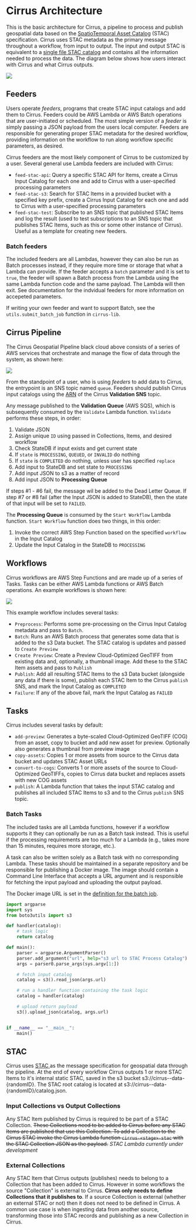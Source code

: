 # Cirrus Architecture

This is the basic architecture for Cirrus, a pipeline to process and publish geospatial data based on the [SpatioTemporal Asset Catalog](https://stacspec.org/) (STAC) specification. Cirrus uses STAC metadata as the primary message throughout a workflow, from input to output. The input and output STAC is equivalent to a [single file STAC catalog](https://github.com/radiantearth/stac-spec/tree/master/extensions/single-file-stac) and contains all the information needed to process the data. The diagram below shows how users interact with Cirrus and what Cirrus outputs.

![](images/highlevel.png)

## Feeders

Users operate *feeders*, programs that create STAC input catalogs and add them to Cirrus. Feeders could be AWS Lambda or AWS Batch operations that are user-initiated or scheduled.  The most simple version of a *feeder* is simply passing a JSON payload from the users local computer. Feeders are responsible for generating proper STAC metadata for the desired workflow, providing information on the workflow to run along workflow specific parameters, as desired.

Cirrus feeders are the most likely component of Cirrus to be customized by a user. Several general use Lambda feeders are included with Cirrus:

- `feed-stac-api`: Query a specific STAC API for Items, create a Cirrus Input Catalog for each one and add to Cirrus with a user-specified processing parameters
- `feed-stac-s3`: Search for STAC Items in a provided bucket with a specified key prefix, create a Cirrus Input Catalog for each one and add to Cirrus with a user-specified processing parameters
- `feed-stac-test`: Subscribe to an SNS topic that published STAC Items and log the result (used to test subscriptions to an SNS topic that publishes STAC Items, such as this or some other instance of Cirrus). Useful as a template for creating new feeders.

### Batch feeders

The included feeders are all Lambdas, however they can also be run as Batch processes instead, if they require more time or storage that what a Lambda can provide. If the feeder accepts a `batch` parameter and it is set to `true`, the feeder will spawn a Batch process from the Lambda using the same Lambda function code and the same payload. The Lambda will then exit. See documentation for the indvidual feeders for more information on accepeted parameters.

If writing your own feeder and want to support Batch, see the `utils.submit_batch_job` function in `cirrus-lib`.

## Cirrus Pipeline

The Cirrus Geospatial Pipeline black cloud above consists of a series of AWS services that orchestrate and manage the flow of data through the system, as shown here:

![](images/architecture.png)

From the standpoint of a user, who is using *feeders* to add data to Cirrus, the entrypoint is an SNS topic named `queue`. Feeders should publish Cirrus input catalogs using the [ARN](https://docs.aws.amazon.com/general/latest/gr/aws-arns-and-namespaces.html) of the Cirrus **Validation SNS** topic.

Any message published to the **Validation Queue** (AWS SQS), which is subsequently consumed by the `Validate` Lambda function. `Validate` performs these steps, in order:

1. Validate JSON
2. Assign unique `ID` using passed in Collections, Items, and desired workflow
3. Check StateDB if input exists and get current state
4. If `state` is `PROCESSING`, `QUEUED`, or `INVALID` do nothing
5. If `state` is `COMPLETED` do nothing, unless user has specified `replace`
6. Add input to StateDB and set state to `PROCESSING`
7. Add input JSON to s3 as a matter of record
8. Add input JSON to **Processing Queue**

If steps #1 - #6 fail, the message wil be added to the Dead Letter Queue. If step #7 or #8 fail (after the Input JSON is added to StateDB), then the state of that input will be set to `FAILED`.

The **Processing Queue** is consumed by the `Start Workflow` Lambda function. `Start Workflow` function does two things, in this order:

1. Invoke the correct AWS Step Function based on the specified `workflow` in the Input Catalog
2. Update the Input Catalog in the StateDB to `PROCESSING`

## Workflows

Cirrus workflows are AWS Step Functions and are made up of a series of Tasks. Tasks can be either AWS Lambda functions or AWS Batch operations. An example workflows is shown here:

![](images/example-workflow.png)

This example workflow includes several tasks:

- `Preprocess`: Performs some pre-processing on the Cirrus Input Catalog metadata and pass to `Batch`.
- `Batch`: Runs an AWS Batch process that generates some data that is added to the s3 Data bucket. The STAC catalog is updates and passed to `Create Preview`
- `Create Preview`: Create a Preview Cloud-Optimized GeoTIFF from existing data and, optionally, a thumbnail image. Add these to the STAC Item assets and pass to `Publish`
- `Publish`: Add all resulting STAC Items to the s3 Data bucket (alongside any data if there is some), publish each STAC Item to the Cirrus `publish` SNS, and mark the Input Catalog as `COMPLETED`
- `Failure`: If any of the above fail, mark the Input Catalog as `FAILED`

## Tasks

Cirrus includes several tasks by default:

- `add-preview`: Generates a byte-scaled Cloud-Optimized GeoTIFF (COG) from an asset, copy to bucket and add new asset for preview. Optionally also generates a thumbnail from preview image
- `copy-assets`: Copies 1 or more assets from source to the Cirrus data bucket and updates STAC Asset URLs
- `convert-to-cogs`: Converts 1 or more assets of the source to Cloud-Optimized GeoTIFFs, copies to Cirrus data bucket and replaces assets with new COG assets
- `publish`: A Lambda function that takes the input STAC catalog and publishes all included STAC Items to s3 and to the Cirrus `publish` SNS topic.

### Batch Tasks

The included tasks are all Lambda functions, however if a workflow supports it they can optionally be run as a Batch task instead. This is useful if the processing requirements are too much for a Lambda (e.g., takes more than 15 minutes, requires more storage, etc.).

A task can also be written solely as a Batch task with no corresponding Lambda. These tasks should be maintained in a separate repository and be responsible for publishing a Docker image. The image should contain a Command Line Interface that accepts a URL argument and is responsible for fetching the input payload and uploading the output payload.

The Docker image URL is set in the [definition for the batch job](../batch/jobs.yml).

```python
import argparse
import sys
from boto3utils import s3

def handler(catalog):
    # task logic
    return catalog

def main():
    parser = argparse.ArgumentParser()
    parser.add_argument("url", help="s3 url to STAC Process Catalog")
    args = parser0.parse_args(sys.argv[1:])

    # fetch input catalog
    catalog = s3().read_json(args.url)

    # run a handler function containing the task logic
    catalog = handler(catalog)

    # upload return payload
    s3().upload_json(catalog, args.url)


if __name__ == "__main__":
    main()
```

## STAC

Cirrus uses [STAC ](https://stacspec.org/) as the message specification for geospatial data through the pipeline. At the end of every workflow Cirrus outputs 1 or more STAC Items to it's internal static STAC, saved in the s3 bucket s3://cirrus-<stage>-data-{randomID}. The STAC root catalog is located at s3://cirrus-<stage>-data-{randomID}/catalog.json. 

### Input Collections vs Output Collections

Any STAC Item published by Cirrus is required to be part of a STAC Collection. ~~These Collections need to be added to Cirrus before any STAC Items are published that use this Collection. To add a Collection to the Cirrus STAC invoke the Cirrus Lambda function `cirrus-<stage>-stac` with the STAC Collection JSON as the payload.~~ *STAC Lambda currently under development*

### External Collections

Any STAC Item that Cirrus outputs (publishes) needs to belong to a Collection that has been added to Cirrus. However in some workflows the source "Collection" is external to Cirrus. **Cirrus only needs to define Collections that it publishes to**. If a source Collection is external (whether an external STAC or not) then it does not need to be defined in Cirrus. A common use case is when ingesting data from another source, transforming those into STAC records and publishing as a new Collection in Cirrus.